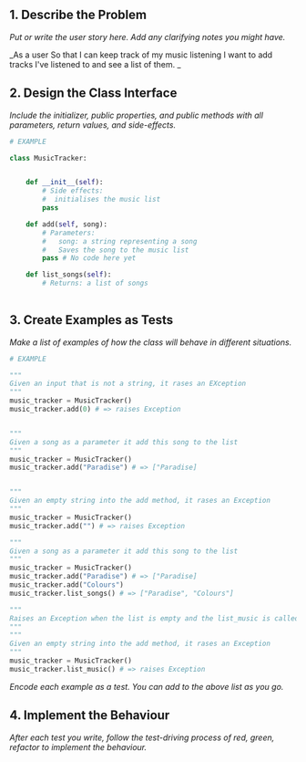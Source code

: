 
## 1. Describe the Problem

_Put or write the user story here. Add any clarifying notes you might have._

_As a user
So that I can keep track of my music listening
I want to add tracks I've listened to and see a list of them.
_

## 2. Design the Class Interface

_Include the initializer, public properties, and public methods with all parameters, return values, and side-effects._

```python
# EXAMPLE

class MusicTracker:


    def __init__(self):
        # Side effects:
        #  initialises the music list
        pass

    def add(self, song):
        # Parameters:
        #   song: a string representing a song
        #   Saves the song to the music list
        pass # No code here yet

    def list_songs(self):
        # Returns: a list of songs
    
```

## 3. Create Examples as Tests

_Make a list of examples of how the class will behave in different situations._

``` python
# EXAMPLE

"""
Given an input that is not a string, it rases an EXception
"""
music_tracker = MusicTracker()
music_tracker.add(0) # => raises Exception


"""
Given a song as a parameter it add this song to the list
"""
music_tracker = MusicTracker()
music_tracker.add("Paradise") # => ["Paradise]


"""
Given an empty string into the add method, it rases an Exception
"""
music_tracker = MusicTracker()
music_tracker.add("") # => raises Exception

"""
Given a song as a parameter it add this song to the list
"""
music_tracker = MusicTracker()
music_tracker.add("Paradise") # => ["Paradise]
music_tracker.add("Colours")
music_tracker.list_songs() # => ["Paradise", "Colours"] 

"""
Raises an Exception when the list is empty and the list_music is called first
"""
"""
Given an empty string into the add method, it rases an Exception
"""
music_tracker = MusicTracker()
music_tracker.list_music() # => raises Exception

```

_Encode each example as a test. You can add to the above list as you go._

## 4. Implement the Behaviour

_After each test you write, follow the test-driving process of red, green, refactor to implement the behaviour._

